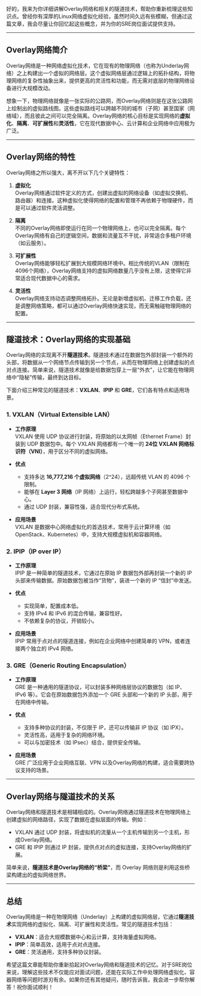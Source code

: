 好的，我来为你详细讲解Overlay网络和相关的隧道技术，帮助你重新梳理这些知识点。曾经你有深厚的Linux网络虚拟化经验，虽然时间久远有些模糊，但通过这篇文章，我会尽量让你回忆起这些概念，并为你的SRE岗位面试提供支持。

---

## Overlay网络简介

Overlay网络是一种网络虚拟化技术，它在现有的物理网络（也称为Underlay网络）之上构建出一个虚拟的网络层。这个虚拟网络层通过逻辑上的拓扑结构，将物理网络的复杂性抽象出来，提供更高的灵活性和功能，而无需对底层的物理网络设备进行大规模改动。

想象一下，物理网络就像是一张实际的公路网，而Overlay网络则是在这张公路网上绘制出的虚拟路线图。这些虚拟路线可以跨越不同的城市（子网）甚至国家（网络域），而且彼此之间可以完全隔离。Overlay网络的核心目标是实现网络的**虚拟化**、**隔离**、**可扩展性**和**灵活性**，它在现代数据中心、云计算和企业网络中应用极为广泛。

---

## Overlay网络的特性

Overlay网络之所以强大，离不开以下几个关键特性：

1. **虚拟化**  
   Overlay网络通过软件定义的方式，创建出虚拟的网络设备（如虚拟交换机、路由器）和连接。这种虚拟化使得网络的配置和管理不再依赖于物理硬件，而是可以通过软件灵活调整。

2. **隔离**  
   不同的Overlay网络即使运行在同一个物理网络上，也可以完全隔离。每个Overlay网络有自己的逻辑空间，数据和流量互不干扰，非常适合多租户环境（如云服务）。

3. **可扩展性**  
   Overlay网络能够轻松扩展到大规模网络环境中。相比传统的VLAN（限制在4096个网络），Overlay网络支持的虚拟网络数量几乎没有上限，这使得它非常适合现代数据中心的需求。

4. **灵活性**  
   Overlay网络支持动态调整网络拓扑。无论是新增虚拟机、迁移工作负载，还是调整网络策略，都可以通过Overlay网络快速实现，而无需触碰物理网络的配置。

---

## 隧道技术：Overlay网络的实现基础

Overlay网络的实现离不开**隧道技术**。隧道技术通过在数据包外部封装一个额外的头部，将数据从一个网络节点传输到另一个节点，从而在物理网络上创建虚拟的点对点连接。简单来说，隧道技术就像是给数据包穿上一层“外衣”，让它能在物理网络中“隐秘”传输，最终到达目标。

下面介绍三种常见的隧道技术：**VXLAN**、**IPIP** 和 **GRE**，它们各有特点和适用场景。

### 1. VXLAN（Virtual Extensible LAN）

- **工作原理**  
  VXLAN 使用 UDP 协议进行封装，将原始的以太网帧（Ethernet Frame）封装到 UDP 数据包中。每个 VXLAN 网络都有一个唯一的 **24位 VXLAN 网络标识符（VNI）**，用于区分不同的虚拟网络。

- **优点**  
  - 支持多达 **16,777,216 个虚拟网络**（2^24），远超传统 VLAN 的 4096 个限制。  
  - 能够在 **Layer 3 网络**（IP 网络）上运行，轻松跨越多个子网甚至数据中心。  
  - 通过 UDP 封装，兼容性强，适合现代分布式系统。

- **应用场景**  
  VXLAN 是数据中心网络虚拟化的首选技术，常用于云计算环境（如 OpenStack、Kubernetes）中，支持大规模虚拟机和容器网络。

### 2. IPIP（IP over IP）

- **工作原理**  
  IPIP 是一种简单的隧道技术，它通过在原始 IP 数据包外部再封装一个新的 IP 头部来传输数据。原始数据包被当作“货物”，装进一个新的 IP “信封”中发送。

- **优点**  
  - 实现简单，配置成本低。  
  - 支持 IPv4 和 IPv6 的混合传输，兼容性好。  
  - 不依赖复杂的协议，开销较小。

- **应用场景**  
  IPIP 常用于点对点的隧道连接，例如在企业网络中创建简单的 VPN，或者连接两个独立的 IPv4 网络。

### 3. GRE（Generic Routing Encapsulation）

- **工作原理**  
  GRE 是一种通用的隧道协议，可以封装多种网络层协议的数据包（如 IP、IPv6 等）。它会在原始数据包外添加一个 GRE 头部和一个新的 IP 头部，用于在网络中传输。

- **优点**  
  - 支持多种协议的封装，不仅限于 IP，还可以传输非 IP 协议（如 IPX）。  
  - 灵活性高，适用于复杂的网络环境。  
  - 可以与加密技术（如 IPsec）结合，提供安全传输。

- **应用场景**  
  GRE 广泛应用于企业网络互联、VPN 以及Overlay网络的构建，适合需要跨协议支持的场景。

---

## Overlay网络与隧道技术的关系

Overlay网络和隧道技术是相辅相成的。Overlay网络通过隧道技术在物理网络上创建虚拟的网络路径，实现了数据在虚拟层面的传输。例如：
- VXLAN 通过 UDP 封装，将虚拟机的流量从一个主机传输到另一个主机，形成Overlay网络。
- GRE 和 IPIP 则通过 IP 封装，提供点对点的虚拟连接，支持Overlay网络的扩展。

简单来说，**隧道技术是Overlay网络的“桥梁”**，而 Overlay 网络则是利用这些桥梁构建出的虚拟网络世界。

---

## 总结

Overlay网络是一种在物理网络（Underlay）上构建的虚拟网络层，它通过**隧道技术**实现网络的虚拟化、隔离、可扩展性和灵活性。常见的隧道技术包括：
- **VXLAN**：适合大规模数据中心和云计算，支持海量虚拟网络。
- **IPIP**：简单高效，适用于点对点连接。
- **GRE**：灵活通用，支持多种协议封装。

希望这篇文章能帮助你重新拾起对Overlay网络和隧道技术的记忆。对于SRE岗位来说，理解这些技术不仅能应对面试问题，还能在实际工作中处理网络虚拟化、容器网络等问题时游刃有余。如果你还有其他疑问，随时告诉我，我会进一步帮你解答！祝你面试顺利！
